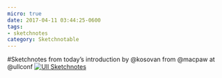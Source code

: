 ```yaml
---
micro: true
date: 2017-04-11 03:44:25-0600
tags:
- sketchnotes
category: Sketchnotable
---
```


#Sketchnotes from today’s introduction by @kosovan from @macpaw at @ullconf [![Ull Sketchnotes](/uploads/2018/f65294c8e5.jpg)](/uploads/2018/f65294c8e5.jpg)